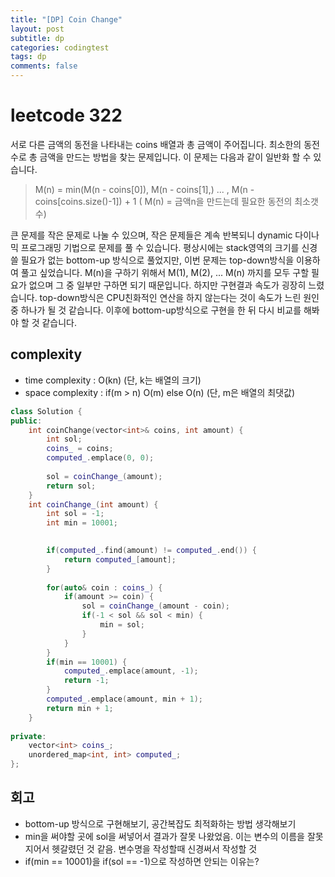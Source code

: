```yaml
---
title: "[DP] Coin Change"
layout: post
subtitle: dp
categories: codingtest
tags: dp
comments: false
---
```

# leetcode 322
서로 다른 금액의 동전을 나타내는 coins 배열과 총 금액이 주어집니다. 최소한의 동전수로 총 금액을 만드는 방법을 찾는 문제입니다. 이 문제는 다음과 같이 일반화 할 수 있습니다.

> M(n) = min(M(n - coins[0]), M(n - coins[1],) ... , M(n - coins[coins.size()-1]) + 1  ( M(n) = 금액n을 만드는데 필요한 동전의 최소갯수)

큰 문제를 작은 문제로 나눌 수 있으며, 작은 문제들은 계속 반복되니 dynamic 다이나믹 프로그래밍 기법으로 문제를 풀 수 있습니다. 평상시에는 stack영역의 크기를 신경쓸 필요가 없는
bottom-up 방식으로 풀었지만, 이번 문제는 top-down방식을 이용하여 풀고 싶었습니다. M(n)을 구하기 위해서 M(1), M(2), ... M(n) 까지를 모두 구할 필요가 없으며 그 중 일부만
구하면 되기 때문입니다. 하지만 구현결과 속도가 굉장히 느렸습니다. top-down방식은 CPU친화적인 연산을 하지 않는다는 것이 속도가 느린 원인 중 하나가 될 것 같습니다. 이후에 bottom-up방식으로 구현을 한 뒤 다시 비교를 해봐야 할 것 같습니다.

## complexity
- time complexity : O(kn) (단, k는 배열의 크기)
- space complexity : if(m > n) O(m) else O(n) (단, m은 배열의 최댓값)

```cpp
class Solution {
public:
    int coinChange(vector<int>& coins, int amount) {
        int sol;
        coins_ = coins;
        computed_.emplace(0, 0);
        
        sol = coinChange_(amount);
        return sol;
    }
    int coinChange_(int amount) {
        int sol = -1;
        int min = 10001;
        

        if(computed_.find(amount) != computed_.end()) {
            return computed_[amount];
        }
        
        for(auto& coin : coins_) {
            if(amount >= coin) {
                sol = coinChange_(amount - coin);
                if(-1 < sol && sol < min) {
                    min = sol;
                }
            }
        }
        if(min == 10001) {
            computed_.emplace(amount, -1);
            return -1;
        }
        computed_.emplace(amount, min + 1);
        return min + 1;
    }
        
private:
    vector<int> coins_;
    unordered_map<int, int> computed_;
};
```

## 회고
- bottom-up 방식으로 구현해보기, 공간복잡도 최적화하는 방법 생각해보기
- min을 써야할 곳에 sol을 써넣어서 결과가 잘못 나왔었음. 이는 변수의 이름을 잘못지어서 헷갈렸던 것 같음. 변수명을 작성할때 신경써서 작성할 것
- if(min == 10001)을 if(sol == -1)으로 작성하면 안되는 이유는?